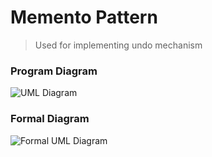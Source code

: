 # Memento Pattern

> Used for implementing undo mechanism

### Program Diagram

![UML Diagram](/Diagram/Program.jpg 'UML Diagram')

### Formal Diagram

![Formal UML Diagram](/Diagram/Formal.jpg 'Formal UML Diagram')
